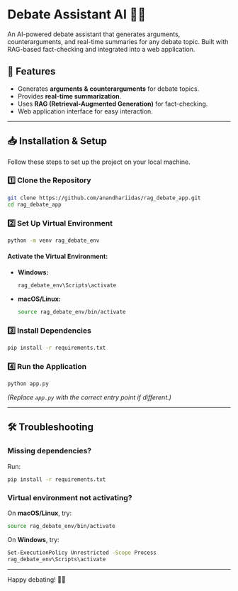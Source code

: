 # Debate Assistant AI 🎣️🤖

An AI-powered debate assistant that generates arguments, counterarguments, and real-time summaries for any debate topic. Built with RAG-based fact-checking and integrated into a web application.

## 🚀 Features
- Generates **arguments & counterarguments** for debate topics.
- Provides **real-time summarization**.
- Uses **RAG (Retrieval-Augmented Generation)** for fact-checking.
- Web application interface for easy interaction.

---

## 📥 Installation & Setup

Follow these steps to set up the project on your local machine.

### 1️⃣ Clone the Repository
```sh
git clone https://github.com/anandhariidas/rag_debate_app.git
cd rag_debate_app
```

### 2️⃣ Set Up Virtual Environment
```sh
python -m venv rag_debate_env
```

#### Activate the Virtual Environment:
- **Windows:**
  ```sh
  rag_debate_env\Scripts\activate
  ```
- **macOS/Linux:**
  ```sh
  source rag_debate_env/bin/activate
  ```

### 3️⃣ Install Dependencies
```sh
pip install -r requirements.txt
```

### 4️⃣ Run the Application
```sh
python app.py
```
*(Replace `app.py` with the correct entry point if different.)*

---

## 🛠️ Troubleshooting

### Missing dependencies?
Run:
```sh
pip install -r requirements.txt
```

### Virtual environment not activating?
On **macOS/Linux**, try:
```sh
source rag_debate_env/bin/activate
```
On **Windows**, try:
```sh
Set-ExecutionPolicy Unrestricted -Scope Process
rag_debate_env\Scripts\activate
```

---


Happy debating! 🎤🔥
